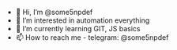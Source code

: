 - 👋 Hi, I’m @some5npdef
- 👀 I’m interested in automation everything
- 🌱 I’m currently learning GIT, JS basics
- 📫 How to reach me - telegram: @some5npdef

